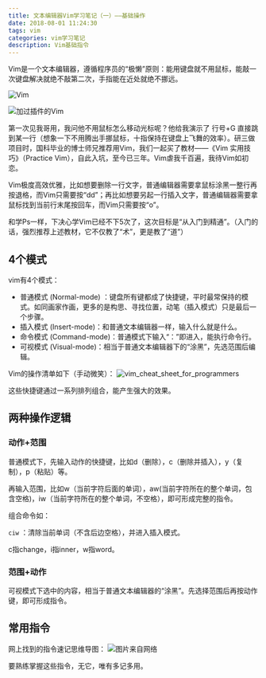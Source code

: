 ```yaml
---
title: 文本编辑器Vim学习笔记（一）——基础操作
date: 2018-08-01 11:24:30
tags: vim
categories: vim学习笔记 
description: Vim基础指令
---
```


Vim是一个文本编辑器，遵循程序员的“极懒”原则：能用键盘就不用鼠标，能敲一次键盘解决就绝不敲第二次，手指能在近处就绝不挪远。

![Vim](https://upload-images.jianshu.io/upload_images/6240664-2c3d0e6e1db50aa8.png?imageMogr2/auto-orient/strip%7CimageView2/2/w/1240)

![加过插件的Vim](https://upload-images.jianshu.io/upload_images/6240664-ce035d5913110c8b.png?imageMogr2/auto-orient/strip%7CimageView2/2/w/520)

第一次见我哥用，我问他不用鼠标怎么移动光标呢？他给我演示了 行号+G 直接跳到某一行（想象一下不用腾出手挪鼠标，十指保持在键盘上飞舞的效率）。研三做项目时，国科毕业的博士师兄推荐用Vim，我们一起买了教材——《Vim 实用技巧》（Practice Vim），自此入坑，至今已三年。Vim虐我千百遍，我待Vim如初恋。

Vim极度高效优雅，比如想要删除一行文字，普通编辑器需要拿鼠标涂黑一整行再按退格，而Vim只需要按“dd”；再比如想要另起一行插入文字，普通编辑器需要拿鼠标找到当前行末尾按回车，而Vim只需要按“o”。

和学Ps一样，下决心学Vim已经不下5次了，这次目标是“从入门到精通”。（入门的话，强烈推荐上述教材，它不仅教了“术”，更是教了“道”）

## 4个模式
vim有4个模式：
- 普通模式 (Normal-mode) ：键盘所有键都成了快捷键，平时最常保持的模式。如同画家作画，更多的是构思、寻找位置，动笔（插入模式）只是最后一个步骤。
- 插入模式 (Insert-mode)：和普通文本编辑器一样，输入什么就是什么。
- 命令模式 (Command-mode)：普通模式下输入“：”即进入，能执行命令行。
- 可视模式 (Visual-mode)：相当于普通文本编辑器下的“涂黑”，先选范围后编辑。

Vim的操作清单如下（手动微笑）：
![vim_cheat_sheet_for_programmers](https://upload-images.jianshu.io/upload_images/6240664-aa001c2945d33336.png?imageMogr2/auto-orient/strip%7CimageView2/2/w/1240)

这些快捷键通过一系列排列组合，能产生强大的效果。

## 两种操作逻辑

### 动作+范围
普通模式下，先输入动作的快捷键，比如d（删除），c（删除并插入），y（复制），p（粘贴）等。

再输入范围，比如w（当前字符后面的单词），aw(当前字符所在的整个单词，包含空格)，iw（当前字符所在的整个单词，不空格），即可形成完整的指令。

组合命令如：

`ciw` ：清除当前单词（不含后边空格），并进入插入模式。

c指change，i指inner，w指word。


### 范围+动作
可视模式下选中的内容，相当于普通文本编辑器的“涂黑”。先选择范围后再按动作键，即可形成指令。

## 常用指令
网上找到的指令速记思维导图：
![图片来自网络](https://upload-images.jianshu.io/upload_images/6240664-f6d93819183c7db7.png?imageMogr2/auto-orient/strip%7CimageView2/2/w/1240)

要熟练掌握这些指令，无它，唯有多记多用。
